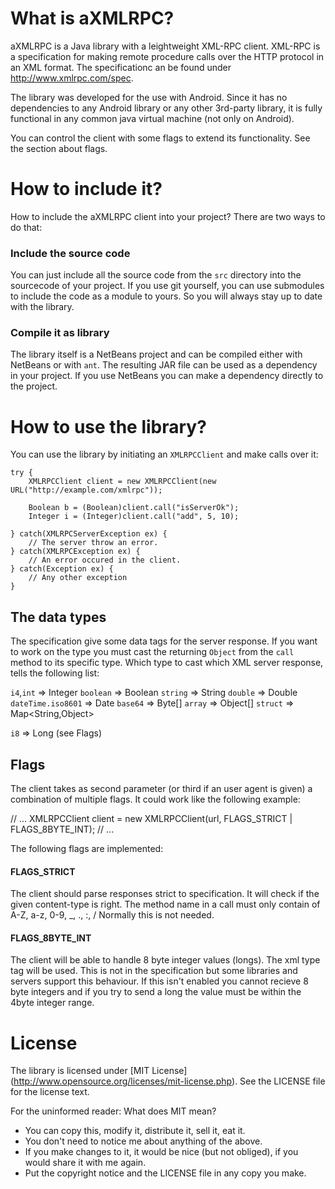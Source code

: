 What is aXMLRPC?
================

aXMLRPC is a Java library with a leightweight XML-RPC client. XML-RPC is
a specification for making remote procedure calls over the HTTP protocol
in an XML format. The specificationc an be found under http://www.xmlrpc.com/spec.

The library was developed for the use with Android. Since it has no dependencies to 
any Android library or any other 3rd-party library, it is fully functional in any
common java virtual machine (not only on Android).

You can control the client with some flags to extend its functionality. See the section
about flags.

How to include it?
==================

How to include the aXMLRPC client into your project?
There are two ways to do that:

### Include the source code

You can just include all the source code from the `src` directory into the sourcecode
of your project. If you use git yourself, you can use submodules to include the code 
as a module to yours. So you will always stay up to date with the library.

### Compile it as library

The library itself is a NetBeans project and can be compiled either with NetBeans or
with `ant`. The resulting JAR file can be used as a dependency in your project. If you
use NetBeans you can make a dependency directly to the project.

How to use the library?
=======================

You can use the library by initiating an `XMLRPCClient` and make calls over it:

	try {
		XMLRPCClient client = new XMLRPCClient(new URL("http://example.com/xmlrpc"));
	
		Boolean b = (Boolean)client.call("isServerOk");
		Integer i = (Integer)client.call("add", 5, 10);
	
	} catch(XMLRPCServerException ex) {
		// The server throw an error.
	} catch(XMLRPCException ex) {
		// An error occured in the client.
	} catch(Exception ex) {
		// Any other exception
	}

The data types
--------------

The specification give some data tags for the server response. If you want to work on the
type you must cast the returning `Object` from the `call` method to its specific type.
Which type to cast which XML server response, tells the following list:

`i4`,`int`	=> Integer
`boolean`	=> Boolean
`string`	=> String
`double`	=> Double
`dateTime.iso8601`	=> Date
`base64`	=> Byte[]
`array`		=> Object[]
`struct`	=> Map<String,Object>

`i8`		=> Long (see Flags)


Flags
-----

The client takes as second parameter (or third if an user agent is given) 
a combination of multiple flags. It could work like the following example:

   // ...
   XMLRPCClient client = new XMLRPCClient(url, FLAGS_STRICT | FLAGS_8BYTE_INT);
   // ...

The following flags are implemented:


#### FLAGS_STRICT

The client should parse responses strict to specification.
It will check if the given content-type is right.
The method name in a call must only contain of A-Z, a-z, 0-9, _, ., :, /
Normally this is not needed.


#### FLAGS_8BYTE_INT

The client will be able to handle 8 byte integer values (longs).
The xml type tag <i8> will be used. This is not in the specification
but some libraries and servers support this behaviour.
If this isn't enabled you cannot recieve 8 byte integers and if you try to
send a long the value must be within the 4byte integer range.

License
=======

The library is licensed under [MIT License] (http://www.opensource.org/licenses/mit-license.php).
See the LICENSE file for the license text. 

For the uninformed reader: What does MIT mean?

- You can copy this, modify it, distribute it, sell it, eat it.
- You don't need to notice me about anything of the above.
- If you make changes to it, it would be nice (but not obliged), if you would share it with me again.
- Put the copyright notice and the LICENSE file in any copy you make.
